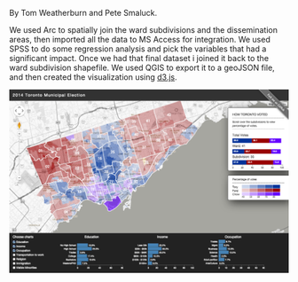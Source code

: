 By Tom Weatherburn and Pete Smaluck.

We used Arc to spatially join the ward subdivisions and the dissemination areas, then imported all the data to MS Access for integration.  We used SPSS to do some regression analysis and pick the variables that had a significant impact.  Once we had that final dataset i joined it back to the ward subdivision shapefile.  We used QGIS to export it to a geoJSON file, and then created the visualization using <a href="http://d3js.org">d3.js</a>.

![Screenshot](map.png?raw=true)


